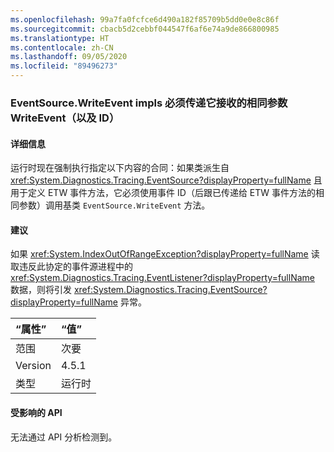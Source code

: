 ```yaml
---
ms.openlocfilehash: 99a7fa0fcfce6d490a182f85709b5dd0e0e8c86f
ms.sourcegitcommit: cbacb5d2cebbf044547f6af6e74a9de866800985
ms.translationtype: HT
ms.contentlocale: zh-CN
ms.lasthandoff: 09/05/2020
ms.locfileid: "89496273"
---
```

### <a name="eventsourcewriteevent-impls-must-pass-writeevent-the-same-parameters-that-it-received-plus-id"></a>EventSource.WriteEvent impls 必须传递它接收的相同参数 WriteEvent（以及 ID）

#### <a name="details"></a>详细信息

运行时现在强制执行指定以下内容的合同：如果类派生自 <xref:System.Diagnostics.Tracing.EventSource?displayProperty=fullName> 且用于定义 ETW 事件方法，它必须使用事件 ID（后跟已传递给 ETW 事件方法的相同参数）调用基类 <code>EventSource.WriteEvent</code> 方法。

#### <a name="suggestion"></a>建议

如果 <xref:System.IndexOutOfRangeException?displayProperty=fullName> 读取违反此协定的事件源进程中的 <xref:System.Diagnostics.Tracing.EventListener?displayProperty=fullName> 数据，则将引发 <xref:System.Diagnostics.Tracing.EventSource?displayProperty=fullName> 异常。

| “属性”    | “值”       |
|:--------|:------------|
| 范围   |次要|
|Version|4.5.1|
|类型|运行时|

#### <a name="affected-apis"></a>受影响的 API

无法通过 API 分析检测到。

<!--

#### Affected APIs

Not detectable via API analysis.

-->
